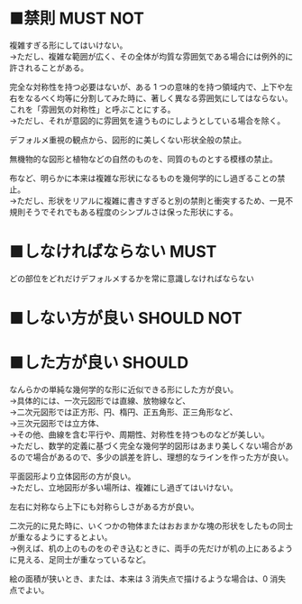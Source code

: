 ﻿# ■禁則 MUST NOT
複雑すぎる形にしてはいけない。  
→ただし、複雑な範囲が広く、その全体が均質な雰囲気である場合には例外的に許されることがある。  

完全な対称性を持つ必要はないが、ある 1 つの意味的を持つ領域内で、上下や左右をなるべく均等に分割してみた時に、著しく異なる雰囲気にしてはならない。これを「雰囲気の対称性」と呼ぶことにする。  
→ただし、それが意図的に雰囲気を違うものにしようとしている場合を除く。  

デフォルメ重視の観点から、図形的に美しくない形状全般の禁止。  

無機物的な図形と植物などの自然のものを、同質のものとする模様の禁止。  

布など、明らかに本来は複雑な形状になるものを幾何学的にし過ぎることの禁止。  
→ただし、形状をリアルに複雑に書きすぎると別の禁則と衝突するため、一見不規則そうでそれでもある程度のシンプルさは保った形状にする。  

# ■しなければならない MUST
どの部位をどれだけデフォルメするかを常に意識しなければならない  

# ■しない方が良い SHOULD NOT


# ■した方が良い SHOULD
なんらかの単純な幾何学的な形に近似できる形にした方が良い。  
→具体的には、一次元図形では直線、放物線など、  
→二次元図形では正方形、円、楕円、正五角形、正三角形など、  
→三次元図形では立方体、  
→その他、曲線を含む平行や、周期性、対称性を持つものなどが美しい。  
→ただし、数学的定義に基づく完全な幾何学的図形はあまり美しくない場合があるので場合があるので、多少の誤差を許し、理想的なラインを作った方が良い。  

平面図形より立体図形の方が良い。  
→ただし、立地図形が多い場所は、複雑にし過ぎてはいけない。  

左右に対称なら上下にも対称らしさがある方が良い。  

二次元的に見た時に、いくつかの物体またはおおまかな塊の形状をしたもの同士が重なるようにするとよい。  
→例えば、机の上のものをのぞき込むときに、両手の先だけが机の上にあるように見える、足同士が重なっているなど。  

絵の面積が狭いとき、または、本来は 3 消失点で描けるような場合は、0 消失点でよい。  
